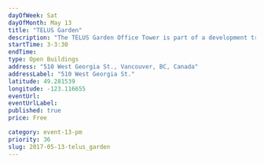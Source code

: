 ```yaml
---
dayOfWeek: Sat
dayOfMonth: May 13
title: "TELUS Garden"
description: "The TELUS Garden Office Tower is part of a development transforming an entire city block of downtown Vancouver into a vibrant, sustainable and complete community."
startTime: 3-3:30
endTime: 
type: Open Buildings
address: "510 West Georgia St., Vancouver, BC, Canada"
addressLabel: "510 West Georgia St."
latitude: 49.281539
longitude: -123.116655
eventUrl: 
eventUrlLabel: 
published: true
price: Free

category: event-13-pm
priority: 36
slug: 2017-05-13-telus_garden
---
```

